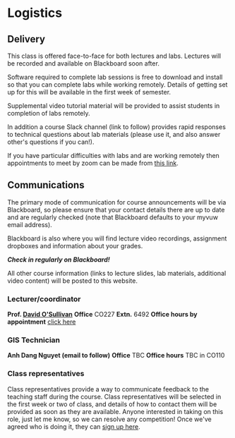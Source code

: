 # Logistics
## Delivery
This class is offered face-to-face for both lectures and labs. Lectures will be recorded and available on Blackboard soon after.

Software required to complete lab sessions is free to download and install so that you can complete labs while working remotely. Details of getting set up for this will be available in the first week of semester.

Supplemental video tutorial material will be provided to assist students in completion of labs remotely.

In addition a course Slack channel (link to follow) provides rapid responses to technical questions about lab materials (please use it, and also answer other's questions if you can!).

If you have particular difficulties with labs and are working remotely then appointments to meet by zoom can be made from [this link](https://calendly.com/dosullivan).

## Communications
The primary mode of communication for course announcements will be via Blackboard, so please ensure that your contact details there are up to date and are regularly checked (note that Blackboard defaults to your myvuw email address).

Blackboard is also where you will find lecture video recordings, assignment dropboxes and information about your grades.

**_Check in regularly on Blackboard!_**

All other course information (links to lecture slides, lab materials, additional video content) will be posted to this website.

### Lecturer/coordinator
**Prof. [David O'Sullivan](mailto:david.osullivan@vuw.ac.nz)**
**Office** CO227 **Extn.** 6492 **Office hours by appointment** [click here](https://calendly.com/dosullivan)

### GIS Technician
**Anh Dang Nguyet (email to follow)**
**Office** TBC **Office hours** TBC in CO110

### Class representatives
Class representatives provide a way to communicate feedback to the teaching staff during the course. Class representatives will be selected in the first week or two of class, and details of how to contact them will be provided as soon as they are available. Anyone interested in taking on this role, just let me know, so we can resolve any competition! Once we've agreed who is doing it, they can [sign up here](https://www.vuwsa.org.nz/class-representatives).
